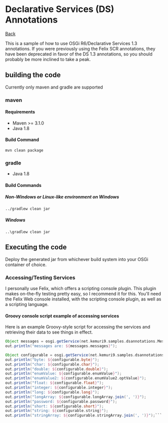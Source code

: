 # Declarative Services (DS) Annotations #

[Back](../README.md "Back")

This is a sample of how to use OSGi R6/Declarative Services 1.3 annotations.
If you were previously using the Felix SCR annotations, they have been deprecated in favor of the DS 1.3 annotations, so you should probably be more inclined to take a peak.

## building the code ##
Currently only maven and gradle are supported

### maven ###

#### Requirements ####
* Maven >= 3.1.0
* Java 1.8

#### Build Command ####
    mvn clean package

### gradle ###
* Java 1.8

#### Build Commands ####

##### Non-Windows or Linux-like environment on Windows #####
    ../gradlew clean jar

##### Windows #####
	..\gradlew clean jar

## Executing the code ##
Deploy the generated jar from whichever build system into your OSGi container of choice.

### Accessing/Testing Services ###
I personally use Felix, which offers a scripting console plugin.
This plugin makes on-the-fly testing pretty easy, so I recommend it for this.
You'll need the Felix Web console installed, with the scripting console plugin, as well as a scripting language.

#### Groovy console script example of accessing services ####
Here is an example Groovy-style script for accessing the services and retrieving their data to see things in effect. 

```groovy
Object messages = osgi.getService(net.kemuri9.samples.dsannotations.Messages.class);
out.println("messages are: ${messages.messages}");

Object configurable = osgi.getService(net.kemuri9.samples.dsannotations.ConfigurableService.class);
out.println("byte: ${configurable.byte}");
out.println("char: ${configurable.char}");
out.println("double: ${configurable.double}");
out.println("enumValue: ${configurable.enumValue}");
out.println("enumValue2: ${configurable.enumValue2.optValue}");
out.println("float: ${configurable.float}");
out.println("integer: ${configurable.integer}");
out.println("long: ${configurable.long}");
out.println("longArray: ${configurable.longArray.join(', ')}");
out.println("password: ${configurable.password}");
out.println("short: ${configurable.short}");
out.println("string: ${configurable.string}");
out.println("stringArray: ${configurable.stringArray.join(', ')}");```
